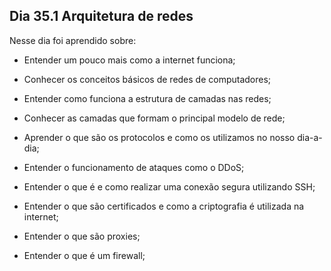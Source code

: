 ## Dia 35.1 Arquitetura de redes


Nesse dia foi aprendido sobre:

- Entender um pouco mais como a internet funciona;

- Conhecer os conceitos básicos de redes de computadores;

- Entender como funciona a estrutura de camadas nas redes;

- Conhecer as camadas que formam o principal modelo de rede;

- Aprender o que são os protocolos e como os utilizamos no nosso dia-a-dia;

- Entender o funcionamento de ataques como o DDoS;

- Entender o que é e como realizar uma conexão segura utilizando SSH;

- Entender o que são certificados e como a criptografia é utilizada na internet;

- Entender o que são proxies;

- Entender o que é um firewall;
